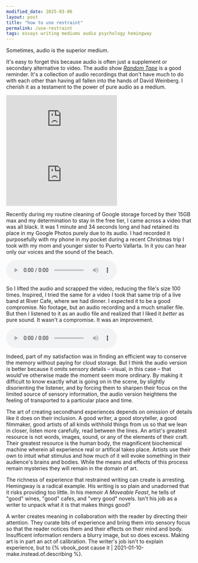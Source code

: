 ```yaml
---
modified_date: 2025-03-06
layout: post
title: "how to use restraint"
permalink: /use-restraint
tags: essays writing mediums audio psychology hemingway
---
```


Sometimes, audio is the superior medium.
<!--more-->
It's easy to forget this because audio is often just a supplement or secondary alternative to video.
The audio show [_Random Tape_](https://open.spotify.com/show/6YZiV6je3CH8KWk1TcO8tL?si=306eaafdfacf4135) is a good reminder.
It's a collection of audio recordings that don't have much to do with each other than having all fallen into the hands of David Weinberg.
I cherish it as a testament to the power of pure audio as a medium.

<div id="use-restraint-iframes">
    <iframe src="https://open.spotify.com/embed/episode/5VRm0WCkq5jyZKAJwQ2Ak7?utm_source=generator&theme=0" frameBorder="0" allowfullscreen="" allow="autoplay; clipboard-write; encrypted-media; fullscreen; picture-in-picture" loading="lazy"></iframe>
    <iframe src="https://open.spotify.com/embed/episode/6DMi5pfmhczWFjimkBDHsW?utm_source=generator" frameBorder="0" allowfullscreen="" allow="autoplay; clipboard-write; encrypted-media; fullscreen; picture-in-picture" loading="lazy"></iframe>
</div>

Recently during my routine cleaning of Google storage forced by their 15GB max and my determination to stay in the free tier, I came across a video that was all black.
It was 1 minute and 34 seconds long and had retained its place in my Google Photos purely due to its audio.
I had recorded it purposefully with my phone in my pocket during a recent Christmas trip I took with my mom and younger sister to Puerto Vallarta.
In it you can hear only our voices and the sound of the beach.

<div class="audio-container">
    <audio controls>
    <source src="assets/momRecording.puertoVallarta.xmas2021.m4a" type="audio/mpeg">
    Your browser does not support the audio element.
    </audio>
</div>

So I lifted the audio and scrapped the video, reducing the file's size 100 times.
Inspired, I tried the same for a video I took that same trip of a live band at River Cafe, where we had dinner.
I expected it to be a good compromise.
No footage, but an audio recording and a much smaller file.
But then I listened to it as an audio file and realized that I liked it _better_ as pure sound.
It wasn't a compromise.
It was an improvement.

<div class="audio-container">
    <audio controls>
    <source src="assets/riverCafe.puertoVallarta.xmas2021.m4a" type="audio/mpeg">
    Your browser does not support the audio element.
    </audio>
</div>

Indeed, part of my satisfaction was in finding an efficient way to conserve the memory without paying for cloud storage.
But I think the audio version _is_ better because it omits sensory details – visual, in this case – that would've otherwise made the moment seem more ordinary.
By making it difficult to know exactly what is going on in the scene, by slightly disorienting the listener, and by forcing them to sharpen their focus on the limited source of sensory information, the audio version heightens the feeling of transported to a particular place and time.

The art of creating secondhand experiences depends on omission of details like it does on their inclusion.
A good writer, a good storyteller, a good filmmaker, good artists of all kinds withhold things from us so that we lean in closer, listen more carefully, read between the lines.
An artist's greatest resource is not words, images, sound, or any of the elements of their craft.
Their greatest resource is the human body, the magnificent biochemical machine wherein all experience real or artifical takes place.
Artists use their own to intuit what stimulus and how much of it will evoke something in their audience's brains and bodies.
While the means and effects of this process remain mysteries they will remain in the domain of art.

The richness of experience that restrained writing can create is arresting.
Hemingway is a radical example.
His writing is so plain and unadorned that it risks providing too little.
In his memoir _A Moveable Feast_, he tells of "good" wines, "good" cafes, and "very good" novels.
Isn't his job as a writer to unpack what it is that makes things good?

A writer creates meaning in collaboration with the reader by directing their attention.
They curate bits of experience and bring them into sensory focus so that the reader notices them and their effects on their mind and body.
Insufficent information renders a blurry image, but so does excess.
Making art is in part an act of calibration.
The writer's job isn't to explain experience, but to {% vbook_post cause it | 2021-01-10-make.instead.of.describing %}.

